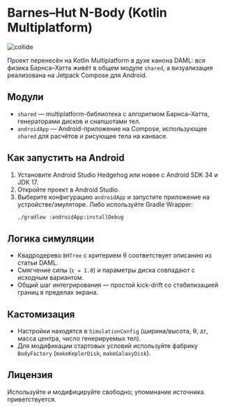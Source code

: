 # Barnes–Hut N-Body (Kotlin Multiplatform)

![collide](collide.gif)

Проект перенесён на Kotlin Multiplatform в духе канона DAML: вся физика Барнса–Хатта живёт в общем модуле `shared`, а визуализация реализована на Jetpack Compose для Android.

## Модули

- `shared` — multiplatform-библиотека с алгоритмом Барнса–Хатта, генераторами дисков и снапшотами тел.
- `androidApp` — Android-приложение на Compose, использующее `shared` для расчётов и рисующее тела на канвасе.

## Как запустить на Android

1. Установите Android Studio Hedgehog или новее с Android SDK 34 и JDK 17.
2. Откройте проект в Android Studio.
3. Выберите конфигурацию `androidApp` и запустите приложение на устройстве/эмуляторе.
   Либо используйте Gradle Wrapper:
   ```bash
   ./gradlew :androidApp:installDebug
   ```

## Логика симуляции

- Квадродерево `BHTree` с критерием θ соответствует описанию из статьи DAML.
- Смягчение силы (`ε = 1.0`) и параметры диска совпадают с исходным вариантом.
- Общий шаг интегрирования — простой kick-drift со стабилизацией границ в пределах экрана.

## Кастомизация

- Настройки находятся в `SimulationConfig` (ширина/высота, θ, `Δt`, масса центра, число генерируемых тел).
- Для модификации стартовых условий используйте фабрику `BodyFactory` (`makeKeplerDisk`, `makeGalaxyDisk`).

## Лицензия

Используйте и модифицируйте свободно; упоминание источника приветствуется.
